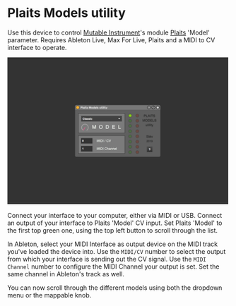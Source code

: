 # Plaits Models utility

Use this device to control [Mutable Instrument](https://mutable-instruments.net/)'s module [Plaits](https://mutable-instruments.net/modules/plaits/) 'Model' parameter. Requires Ableton Live, Max For Live, Plaits and a MIDI to CV interface to operate.

<img src="https://github.com/stefanostev/Plaits-Models-utility/blob/master/screen.jpg" width="500">

Connect your interface to your computer, either via MIDI or USB. Connect an output of your interface to Plaits 'Model' CV input. Set Plaits 'Model' to the first top green one, using the top left button to scroll through the list.

In Ableton, select your MIDI Interface as output device on the MIDI track you've loaded the device into. Use the `MIDI/CV` number to select the output from which your interface is sending out the CV signal. Use the `MIDI Channel` number to configure the MIDI Channel your output is set. Set the same channel in Ableton's track as well.

You can now scroll through the different models using both the dropdown menu or the mappable knob.
